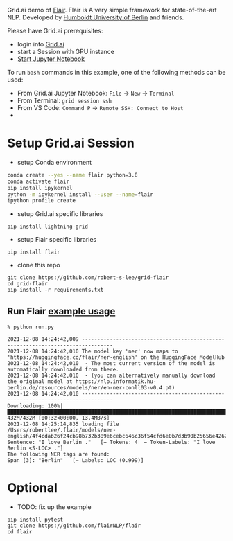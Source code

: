 
Grid.ai demo of [Flair](https://github.com/flairNLP/flair).  Flair is A very simple framework for state-of-the-art NLP. Developed by [Humboldt University of Berlin](https://www.informatik.hu-berlin.de/en/forschung-en/gebiete/ml-en/) and friends. 

Please have Grid.ai prerequisites:
- login into [Grid.ai](#start-a-gridai-g4dnxlarge--1-x-t4-session)
- start a Session with GPU instance
- [Start Jupyter Notebook](#start-a-jupyter-notebook) 

To run `bash` commands in this example, one of the following methods can be used: 
- From Grid.ai Jupyter Notebook: `File` -> `New` -> `Terminal`
- From Terminal: `grid session ssh`
- From VS Code: `Command P` -> `Remote SSH: Connect to Host`
- 
# Setup Grid.ai Session 

- setup Conda environment
```bash
conda create --yes --name flair python=3.8
conda activate flair 
pip install ipykernel 
python -m ipykernel install --user --name=flair 
ipython profile create
```
- setup Grid.ai specific libraries
```
pip install lightning-grid
```
- setup Flair specific libraries
```
pip install flair
```
- clone this repo
```
git clone https://github.com/robert-s-lee/grid-flair
cd grid-flair
pip install -r requirements.txt
```

## Run Flair [example usage](https://github.com/flairNLP/flair#example-usage)

```
% python run.py

2021-12-08 14:24:42,009 --------------------------------------------------------------------------------
2021-12-08 14:24:42,010 The model key 'ner' now maps to 'https://huggingface.co/flair/ner-english' on the HuggingFace ModelHub
2021-12-08 14:24:42,010  - The most current version of the model is automatically downloaded from there.
2021-12-08 14:24:42,010  - (you can alternatively manually download the original model at https://nlp.informatik.hu-berlin.de/resources/models/ner/en-ner-conll03-v0.4.pt)
2021-12-08 14:24:42,010 --------------------------------------------------------------------------------
Downloading: 100%|██████████████████████████████████████████████████████████████████████████████████████████████████████████████████| 432M/432M [00:32<00:00, 13.4MB/s]
2021-12-08 14:25:14,835 loading file /Users/robertlee/.flair/models/ner-english/4f4cdab26f24cb98b732b389e6cebc646c36f54cfd6e0b7d3b90b25656e4262f.8baa8ae8795f4df80b28e7f7b61d788ecbb057d1dc85aacb316f1bd02837a4a4
Sentence: "I love Berlin ."   [− Tokens: 4  − Token-Labels: "I love Berlin <S-LOC> ."]
The following NER tags are found:
Span [3]: "Berlin"   [− Labels: LOC (0.999)]
```

# Optional

- TODO: fix up the example 

```
pip install pytest
git clone https://github.com/flairNLP/flair
cd flair
```

